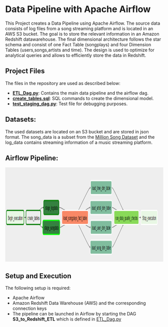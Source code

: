 # Data Pipeline with Apache Airflow

This Project creates a Data Pipeline  using Apache Airflow.
The source data consists of log files from a song streaming platform and is located in an AWS S3 bucket. The goal is to store the relevant information in an Amazon Redshift datawarehouse.
The final dimensional architecture follows the star schema and consist of one Fact Table (songplays) and four Dimension Tables (users,songs,artists and time).
The design is used to optimize for analytical queries and allows to efficiently store the data in Redshift.

## Project Files
The files in the repository are used as described below:

* **[ETL_Dag.py](ETL_Dag.py)**: Contains the main data pipeline and the airflow dag.
* **[create_tables.sql](create_tables.sql)**: SQL commands to create the dimensional model.
* **[test_staging_dag.py](test_staging_dag.py)**: Test file for debugging purposes.

## Datasets:

The used datasets are located on an S3 bucket and are stored in json format. 
The song_data is a subset from the [Million Song Dataset](http://millionsongdataset.com/) and the log_data contains streaming information of a music streaming platform.

## Airflow Pipeline:
<img src="./dags/airflow_pipeline.PNG" width="800" height="300">


## Setup and Execution

The following setup is required:
* Apache Airflow
* Amazon Redshift Data Warehouse (AWS) and the corresponding connection keys
* The pipeline can be launched in Airflow by starting the DAG **S3_to_Redshift_ETL** which is defined in [ETL_Dag.py](ETL_Dag.py)